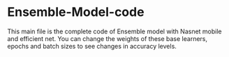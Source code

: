 # Ensemble-Model-code
This main file is the complete code of Ensemble model with Nasnet mobile and efficient net. You can change the weights of these base learners, epochs and batch sizes to see changes in accuracy levels.
